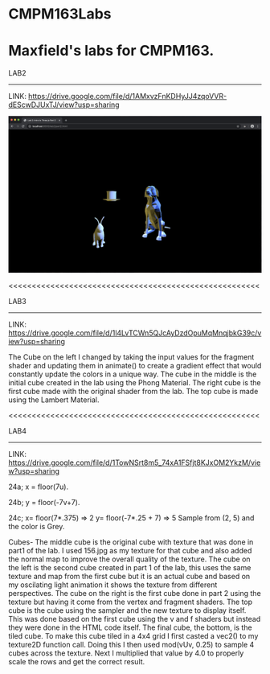# CMPM163Labs
Maxfield's labs for CMPM163.
======================================================

LAB2
______________________________________________________

LINK: https://drive.google.com/file/d/1AMxvzFnKDHyJJ4zqoVVR-dEScwDJUxTJ/view?usp=sharing

![](lab2/media/part%202%20screenshot.png)

<<<<<<<<<<<<<<<<<<<<<<<<<<<<<<<<<<<<<<<<<<<<<<<<<<<<<<

LAB3
______________________________________________________

LINK: https://drive.google.com/file/d/1l4LvTCWn5QJcAyDzdOpuMqMnqjbkG39c/view?usp=sharing

The Cube on the left I changed by taking the input values for the fragment shader and updating them in animate()
to create a gradient effect that would constantly update the colors in a unique way. 
The cube in the middle is the initial cube created in the lab using the Phong Material. The right cube is the first
cube made with the original shader from the lab. The top cube is made using the Lambert Material.

<<<<<<<<<<<<<<<<<<<<<<<<<<<<<<<<<<<<<<<<<<<<<<<<<<<<<<

LAB4
______________________________________________________

LINK: https://drive.google.com/file/d/1TowNSrt8m5_74xA1FSfjt8KJxOM2YkzM/view?usp=sharing

24a; x = floor(7u).

24b; y = floor(-7v+7).

24c; x= floor(7*.375) => 2 
     y= floor(-7*.25 + 7) => 5
     Sample from (2, 5) and the color is Grey.
     
Cubes- The middle cube is the original cube with texture that was done in part1 of the lab. I used 156.jpg as my texture for that cube and also added the normal map to improve the overall quality of the texture. The cube on the left is the second cube created in part 1 of the lab, this uses the same texture and map from the first cube but it is an actual cube and based on my oscilating light animation it shows the texture from different perspectives. The cube on the right is the first cube done in part 2 using the texture but having it come from the vertex and fragment shaders. The top cube is the cube using the sampler and the new texture to display itself. This was done based on the first cube using the v and f shaders but instead they were done in the HTML code itself. The final cube, the bottom, is the tiled cube. To make this cube tiled in a 4x4 grid I first casted a vec2() to my texture2D function call. Doing this I then used mod(vUv, 0.25) to sample 4 cubes across the texture. Next I multiplied that value by 4.0 to properly scale the rows and get the correct result.
